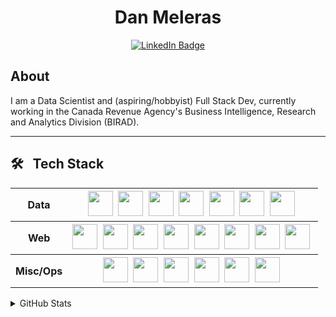 <h1 align="center"> Dan Meleras </h1>
<p align="center">
<a href="https://www.linkedin.com/in/daniel-meleras-29794920a/"><img src="https://img.shields.io/badge/LinkedIn-blue?style=for-the-badge&logo=linkedin&logoColor=white" alt="LinkedIn Badge"></a>
</p>

<h2> About </h2>

I am a Data Scientist and (aspiring/hobbyist) Full Stack Dev, currently working in the Canada Revenue Agency's Business Intelligence, Research and Analytics Division (BIRAD).


---

<h2> 🛠 &nbsp; Tech Stack </h2>


<table>
  <tr>
    <th>Data</th>
    <th>
        <img src="https://cdn.jsdelivr.net/gh/devicons/devicon/icons/python/python-original-wordmark.svg" width="40" height="40" />&nbsp;
        <img src="https://cdn.jsdelivr.net/gh/devicons/devicon/icons/numpy/numpy-original-wordmark.svg" width="40" height="40"  />&nbsp;
        <img src="https://cdn.jsdelivr.net/gh/devicons/devicon/icons/jupyter/jupyter-original-wordmark.svg" width="40" height="40"  />&nbsp;
        <img src="https://cdn.jsdelivr.net/gh/devicons/devicon/icons/pandas/pandas-original-wordmark.svg" width="40" height="40"  />&nbsp;
        <img src="https://cdn.jsdelivr.net/gh/devicons/devicon/icons/tensorflow/tensorflow-original.svg" width="40" height="40"  />&nbsp;
        <img src="https://cdn.jsdelivr.net/gh/devicons/devicon/icons/postgresql/postgresql-original-wordmark.svg" width="40" height="40"  />&nbsp;
        <img src="https://cdn.jsdelivr.net/gh/devicons/devicon/icons/spss/spss-plain.svg" width="40" height="40"/>&nbsp;
    
  </tr>
  <tr>
    <th>Web</th>
    <th>
        <img src="https://cdn.jsdelivr.net/gh/devicons/devicon/icons/html5/html5-original-wordmark.svg" width="40" height="40"  />&nbsp;
        <img src="https://cdn.jsdelivr.net/gh/devicons/devicon/icons/css3/css3-original-wordmark.svg" width="40" height="40" />&nbsp;    
        <img src="https://cdn.jsdelivr.net/gh/devicons/devicon/icons/javascript/javascript-original.svg" width="40" height="40"/>&nbsp;
        <img src="https://cdn.jsdelivr.net/gh/devicons/devicon/icons/webpack/webpack-original-wordmark.svg" width="40" height="40"/>&nbsp;
        <img src="https://cdn.jsdelivr.net/gh/devicons/devicon/icons/react/react-original-wordmark.svg" width="40" height="40"/>&nbsp;
        <img src="https://cdn.jsdelivr.net/gh/devicons/devicon/icons/d3js/d3js-original.svg" width="40" height="40"/>&nbsp;
        <img src="https://cdn.jsdelivr.net/gh/devicons/devicon/icons/flask/flask-original-wordmark.svg" width="40" height="40"/>&nbsp;
        <img src="https://cdn.jsdelivr.net/gh/devicons/devicon/icons/nodejs/nodejs-original-wordmark.svg" width="40" height="40"/>&nbsp;

  </tr>
  <tr>
    <th> Misc/Ops </th>
    <th>
        <img src="https://cdn.jsdelivr.net/gh/devicons/devicon/icons/linux/linux-original.svg" width="40" height="40"/>&nbsp;
        <img src="https://cdn.jsdelivr.net/gh/devicons/devicon/icons/amazonwebservices/amazonwebservices-original-wordmark.svg" width="40" height="40"/>&nbsp;
        <img src="https://cdn.jsdelivr.net/gh/devicons/devicon/icons/docker/docker-original-wordmark.svg" width="40" height="40"/>&nbsp;
        <img src="https://cdn.jsdelivr.net/gh/devicons/devicon/icons/git/git-original-wordmark.svg" width="40" height="40"/>&nbsp;
        <img src="https://cdn.jsdelivr.net/gh/devicons/devicon/icons/jest/jest-plain.svg" width="40" height="40"/>&nbsp;
        <img src="https://cdn.jsdelivr.net/gh/devicons/devicon/icons/vscode/vscode-original.svg" width="40" height="40"/>&nbsp;

  </tr>
</table>
<details> 
    <summary> GitHub Stats</summary>

    <img src="https://streak-stats.demolab.com/?user=danme-l" />
</details>
